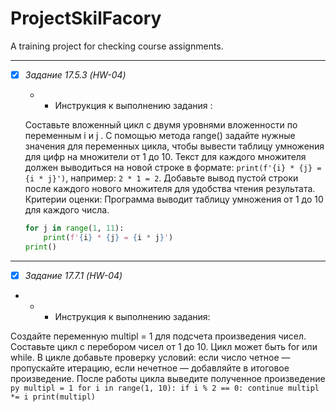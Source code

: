 # ProjectSkilFacory

A training project for checking course assignments.

---
- [x] _Задание 17.5.3 (HW-04)_

    - * Инструкция к выполнению задания :
  

  Составьте вложенный цикл с двумя уровнями вложенности по переменным i и j .
  С помощью метода range() задайте нужные значения для переменных цикла, чтобы вывести таблицу умножения для цифр на множители от 1 до 10.
  Текст для каждого множителя должен выводиться на новой строке в формате:
  `print(f'{i} * {j} = {i * j}')`, например: `2 * 1 = 2`.
  Добавьте вывод пустой строки после каждого нового множителя для удобства чтения результата.
  Критерии оценки: Программа выводит таблицу умножения от 1 до 10 для каждого числа.
  ```py for i in range(1, 11):
  for j in range(1, 11):
      print(f'{i} * {j} = {i * j}')
  print() 
  ```
---
- [x]  _Задание 17.7.1 (HW-04)_
- 
    - * Инструкция к выполнению задания:

Создайте переменную multipl = 1 для подсчета произведения чисел.
Составьте цикл с перебором чисел от 1 до 10. Цикл может быть for или while.
В цикле добавьте проверку условий: если число четное — пропускайте итерацию, если нечетное — добавляйте в итоговое произведение.
После работы цикла выведите полученное произведение
    ```py multipl = 1
    for i in range(1, 10):
        if i % 2 == 0:
        continue
          multipl *= i
    print(multipl) 
    ```
